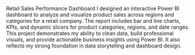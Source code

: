 Retail Sales Performance Dashboard
I designed an interactive Power BI dashboard to analyze and visualize product sales across regions and categories for a retail company. The report includes bar and line charts, KPIs, and dynamic slicers for product categories, regions, and date ranges. This project demonstrates my ability to clean data, build professional visuals, and provide actionable business insights using Power BI. It also reflects my strong foundation in data storytelling and dashboard design.

